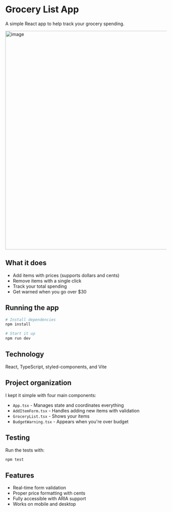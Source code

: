 # Grocery List App

A simple React app to help track your grocery spending.

<img width="682" alt="image" src="https://github.com/user-attachments/assets/9635be71-fb39-4024-8be6-eb7ff7117c2f" />


## What it does

- Add items with prices (supports dollars and cents)
- Remove items with a single click
- Track your total spending
- Get warned when you go over $30

## Running the app

```bash
# Install dependencies
npm install

# Start it up
npm run dev
```

## Technology

React, TypeScript, styled-components, and Vite

## Project organization

I kept it simple with four main components:
- `App.tsx` - Manages state and coordinates everything
- `AddItemForm.tsx` - Handles adding new items with validation
- `GroceryList.tsx` - Shows your items
- `BudgetWarning.tsx` - Appears when you're over budget

## Testing

Run the tests with:
```bash
npm test
```

## Features

- Real-time form validation
- Proper price formatting with cents
- Fully accessible with ARIA support
- Works on mobile and desktop
